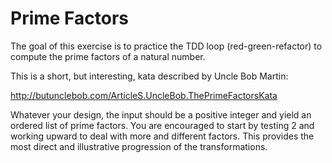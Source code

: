 # Prime Factors

The goal of this exercise is to practice the TDD loop (red-green-refactor) to
compute the prime factors of a natural number.

This is a short, but interesting, kata described by Uncle Bob Martin:

http://butunclebob.com/ArticleS.UncleBob.ThePrimeFactorsKata

Whatever your design, the input should be a positive integer and yield an
ordered list of prime factors. You are encouraged to start by testing 2 and
working upward to deal with more and different factors. This provides the
most direct and illustrative progression of the transformations.
